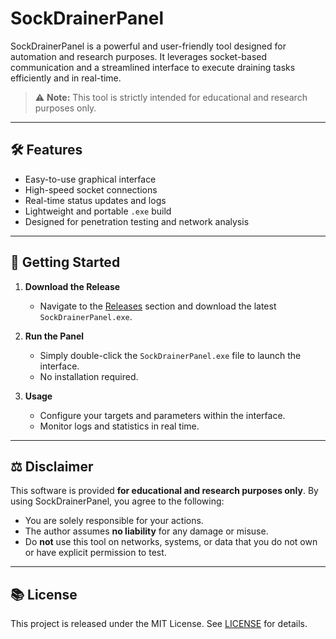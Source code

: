 # SockDrainerPanel

SockDrainerPanel is a powerful and user-friendly tool designed for automation and research purposes. It leverages socket-based communication and a streamlined interface to execute draining tasks efficiently and in real-time.

> ⚠️ **Note:** This tool is strictly intended for educational and research purposes only.

---

## 🛠 Features

- Easy-to-use graphical interface
- High-speed socket connections
- Real-time status updates and logs
- Lightweight and portable `.exe` build
- Designed for penetration testing and network analysis

---

## 🚀 Getting Started

1. **Download the Release**
   - Navigate to the [Releases](./releases) section and download the latest `SockDrainerPanel.exe`.

2. **Run the Panel**
   - Simply double-click the `SockDrainerPanel.exe` file to launch the interface.
   - No installation required.

3. **Usage**
   - Configure your targets and parameters within the interface.
   - Monitor logs and statistics in real time.

---

## ⚖️ Disclaimer

This software is provided **for educational and research purposes only**. By using SockDrainerPanel, you agree to the following:

- You are solely responsible for your actions.
- The author assumes **no liability** for any damage or misuse.
- Do **not** use this tool on networks, systems, or data that you do not own or have explicit permission to test.

---

## 📚 License

This project is released under the MIT License. See [LICENSE](./LICENSE) for details.
